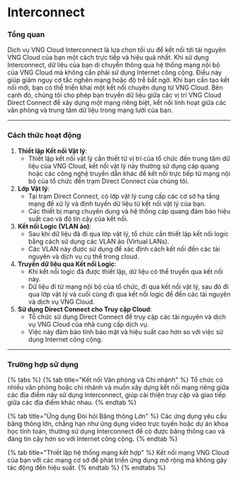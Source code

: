 # Interconnect

### Tổng quan

Dịch vụ VNG Cloud Interconnect là lựa chọn tối ưu để kết nối tới tài nguyên VNG Cloud của bạn một cách trực tiếp và hiệu quả nhất. Khi sử dụng Interconnect, dữ liệu của bạn di chuyển thông qua hệ thống mạng nội bộ của VNG Cloud mà không cần phải sử dụng Internet công cộng. Điều này giúp giảm nguy cơ tắc nghẽn mạng hoặc độ trễ bất ngờ. Khi bạn cần tạo kết nối mới, bạn có thể triển khai một kết nối chuyên dụng từ VNG Cloud. Bên cạnh đó, chúng tôi cho phép bạn truyền dữ liệu giữa các vị trí VNG Cloud Direct Connect để xây dựng một mạng riêng biệt, kết nối linh hoạt giữa các văn phòng và trung tâm dữ liệu trong mạng lưới của bạn.

***

### **Cách thức hoạt động** <a href="#interconnect-cachthuchoatdong" id="interconnect-cachthuchoatdong"></a>

1. **Thiết lập Kết nối Vật lý**:
   * Thiết lập kết nối vật lý cần thiết từ vị trí của tổ chức đến trung tâm dữ liệu của VNG Cloud, kết nối vật lý này thường sử dụng cáp quang hoặc các công nghệ truyền dẫn khác để kết nối trực tiếp từ mạng nội bộ của tổ chức đến trạm Direct Connect của chúng tôi.
2. **Lớp Vật lý**:
   * Tại trạm Direct Connect, có lớp vật lý cung cấp các cơ sở hạ tầng mạng để xử lý và định tuyến dữ liệu từ kết nối vật lý của bạn.
   * Các thiết bị mạng chuyên dụng và hệ thống cáp quang đảm bảo hiệu suất cao và độ tin cậy của kết nối.
3. **Kết nối Logic (VLAN ảo)**:
   * Sau khi dữ liệu đã đi qua lớp vật lý, tổ chức cần thiết lập kết nối logic bằng cách sử dụng các VLAN ảo (Virtual LANs).
   * Các VLAN này được sử dụng để xác định cách kết nối đến các tài nguyên và dịch vụ cụ thể trong cloud.
4. **Truyền dữ liệu qua Kết nối Logic**:
   * Khi kết nối logic đã được thiết lập, dữ liệu có thể truyền qua kết nối này.
   * Dữ liệu đi từ mạng nội bộ của tổ chức, đi qua kết nối vật lý, sau đó đi qua lớp vật lý và cuối cùng đi qua kết nối logic để đến các tài nguyên và dịch vụ VNG Cloud.
5. **Sử dụng Direct Connect cho Truy cập Cloud**:
   * Tổ chức sử dụng Direct Connect để truy cập các tài nguyên và dịch vụ VNG Cloud của nhà cung cấp dịch vụ.
   * Việc này đảm bảo tính bảo mật và hiệu suất cao hơn so với việc sử dụng Internet công cộng.

***

### **Trường hợp sử dụng** <a href="#interconnect-truonghopsudung" id="interconnect-truonghopsudung"></a>

{% tabs %}
{% tab title="Kết nối Văn phòng và Chi nhánh" %}
Tổ chức có nhiều văn phòng hoặc chi nhánh và muốn xây dựng kết nối mạng riêng giữa các địa điểm này sử dụng Interconnect, giúp cải thiện truy cập và giao tiếp giữa các địa điểm khác nhau.
{% endtab %}

{% tab title="Ứng dụng Đòi hỏi Băng thông Lớn" %}
Các ứng dụng yêu cầu băng thông lớn, chẳng hạn như ứng dụng video trực tuyến hoặc dự án khoa học tính toán, thường sử dụng Interconnect để có được băng thông cao và đáng tin cậy hơn so với Internet công cộn&#x67;**.**
{% endtab %}

{% tab title="Thiết lập hệ thống mạng kết hợp" %}
Kết nối mạng VNG Cloud của bạn với các mạng cơ sở để phát triển ứng dụng mở rộng mà không gây tác động đến hiệu suất.
{% endtab %}
{% endtabs %}

